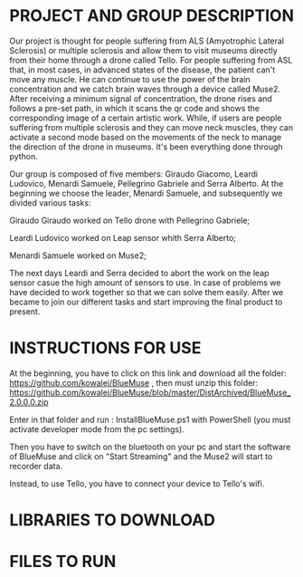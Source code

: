 # PROJECT AND GROUP DESCRIPTION

Our project is thought for people suffering from ALS (Amyotrophic Lateral Sclerosis) or multiple sclerosis and allow them to visit museums directly from their home through a drone called Tello. For people suffering from ASL that, in most cases, in advanced states of the disease, the patient can't move any muscle. He can continue to use the power of the brain concentration and we catch brain waves through a device called Muse2. After receiving a minimum signal of concentration, the drone rises and follows a pre-set path, in which it scans the qr code and shows the corresponding image of a certain artistic work. While, if users are people suffering from multiple sclerosis and they can move neck muscles, they can activate a second mode based on the movements of the neck to manage the direction of the drone in museums. It's been everything done through python.

Our group is composed of five members: Giraudo Giacomo, Leardi Ludovico, Menardi Samuele, Pellegrino Gabriele and Serra Alberto. At the beginning we choose the leader, Menardi Samuele, and subsequently we divided various tasks:

Giraudo Giraudo worked on Tello drone with Pellegrino Gabriele;

Leardi Ludovico worked on Leap sensor whith Serra Alberto;

Menardi Samuele worked on Muse2;

The next days Leardi and Serra decided to abort the work on the leap sensor casue the high amount of sensors to use. In case of problems we have decided to work together so that we can solve them easily. After we became to join our different tasks and start improving the final product to present.


# INSTRUCTIONS FOR USE
At the beginning, you have to click on this link and download all the folder: https://github.com/kowalej/BlueMuse , then must unzip this folder: https://github.com/kowalej/BlueMuse/blob/master/DistArchived/BlueMuse_2.0.0.0.zip

Enter in that folder and run : InstallBlueMuse.ps1 with PowerShell (you must activate developer mode from the pc settings).

Then you have to switch on the bluetooth on your pc and start the software of BlueMuse and click on "Start Streaming" and the Muse2 will start to recorder data.

Instead, to use Tello, you have to connect your device to Tello's wifi.

# LIBRARIES TO DOWNLOAD

# FILES TO RUN
